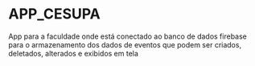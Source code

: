 # APP_CESUPA
App para a faculdade onde está conectado ao banco de dados firebase para o armazenamento dos dados de eventos que podem ser criados, deletados, alterados e exibidos em tela
